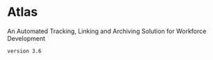 # Atlas

An Automated Tracking, Linking and Archiving Solution for Workforce Development


```
version 3.6
```
